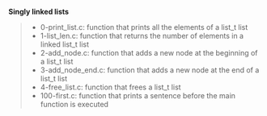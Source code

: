 **Singly linked lists**
>
>* 0-print_list.c: function that prints all the elements of a list_t list
>* 1-list_len.c: function that returns the number of elements in a linked list_t list
>* 2-add_node.c: function that adds a new node at the beginning of a list_t list
>* 3-add_node_end.c: function that adds a new node at the end of a list_t list
>* 4-free_list.c: function that frees a list_t list
>* 100-first.c: function that prints a sentence before the main function is executed